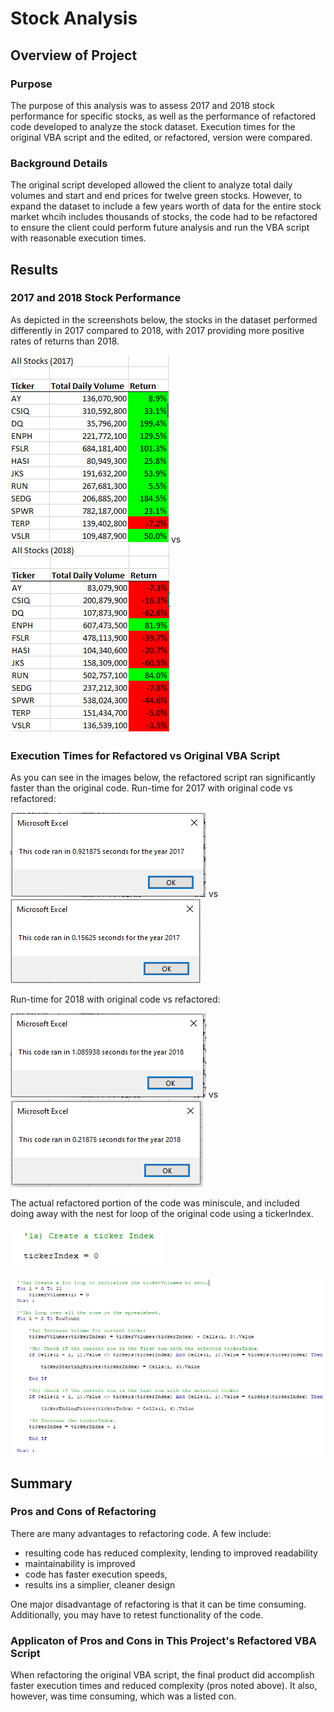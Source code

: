 # Stock Analysis
## Overview of Project
### Purpose
The purpose of this analysis was to assess 2017 and 2018 stock performance for specific stocks, as well as the performance of refactored code developed to analyze the stock dataset. Execution times for the original VBA script and the edited, or refactored, version were compared.
### Background Details
The original script developed allowed the client to analyze total daily volumes and start and end prices for twelve green stocks. However, to expand the dataset to include a few years worth of data for the entire stock market whcih includes thousands of stocks, the code had to be refactored to ensure the client could perform future analysis and run the VBA script with reasonable execution times.
## Results
### 2017 and 2018 Stock Performance
As depicted in the screenshots below, the stocks in the dataset performed differently in 2017 compared to 2018, with 2017 providing more positive rates of returns than 2018.

![VBA_Challenge_2017_Table](Resources/VBA_Challenge_2017_Table.png) vs 
![VBA_Challenge_2018_Table](Resources/VBA_Challenge_2018_Table.png)
### Execution Times for Refactored vs Original VBA Script
As you can see in the images below, the refactored script ran significantly faster than the original code.
Run-time for 2017 with original code vs refactored:

![execution_time_original_2017](Resources/execution_time_original_2017.png) vs ![VBA_Challenge_2017](Resources/VBA_Challenge_2017.png)

Run-time for 2018 with original code vs refactored:

![execution_time_original_2018](Resources/execution_time_original_2018.png) vs ![VBA_Challenge_2018](Resources/VBA_Challenge_2018.png)

The actual refactored portion of the code was miniscule, and included doing away with the nest for loop of the original code using a tickerIndex.

![tickerIndex](Resources/tickerIndex.png)


![Refactored for loops](Resources/Refactored%20for%20loops.png)

## Summary
### Pros and Cons of Refactoring
There are many advantages to refactoring code. A few include:
- resulting code has reduced complexity, lending to improved readability
- maintainability is improved
- code has faster execution speeds,
- results ins a simplier, cleaner design

One major disadvantage of refactoring is that it can be time consuming. Additionally, you may have to retest functionality of the code.

### Applicaton of Pros and Cons in This Project's Refactored VBA Script
When refactoring the original VBA script, the final product did accomplish faster execution times and reduced complexity (pros noted above).
It also, however, was time consuming, which was a listed con.
